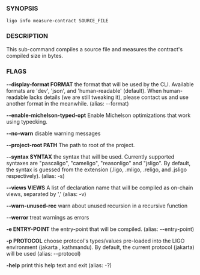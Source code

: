 
### SYNOPSIS
```
ligo info measure-contract SOURCE_FILE
```

### DESCRIPTION
This sub-command compiles a source file and measures the contract's compiled size in bytes.

### FLAGS
**--display-format FORMAT**
the format that will be used by the CLI. Available formats are 'dev', 'json', and 'human-readable' (default). When human-readable lacks details (we are still tweaking it), please contact us and use another format in the meanwhile. (alias: --format)

**--enable-michelson-typed-opt**
Enable Michelson optimizations that work using typecking.

**--no-warn**
disable warning messages

**--project-root PATH**
The path to root of the project.

**--syntax SYNTAX**
the syntax that will be used. Currently supported syntaxes are "pascaligo", "cameligo", "reasonligo" and "jsligo". By default, the syntax is guessed from the extension (.ligo, .mligo, .religo, and .jsligo respectively). (alias: -s)

**--views VIEWS**
A list of declaration name that will be compiled as on-chain views, separated by ',' (alias: -v)

**--warn-unused-rec**
warn about unused recursion in a recursive function

**--werror**
treat warnings as errors

**-e ENTRY-POINT**
the entry-point that will be compiled. (alias: --entry-point)

**-p PROTOCOL**
choose protocol's types/values pre-loaded into the LIGO environment (jakarta , kathmandu). By default, the current protocol (jakarta) will be used (alias: --protocol)

**-help**
print this help text and exit (alias: -?)


